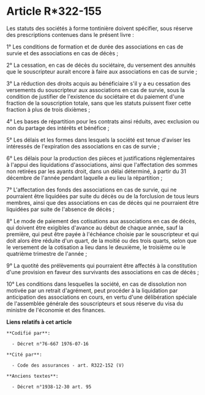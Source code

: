 # Article R*322-155

Les statuts des sociétés à forme tontinière doivent spécifier, sous réserve des prescriptions contenues dans le présent
livre :

1° Les conditions de formation et de durée des associations en cas de survie et des associations en cas de décès ;

2° La cessation, en cas de décès du sociétaire, du versement des annuités que le souscripteur aurait encore à faire aux
associations en cas de survie ;

3° La réduction des droits acquis au bénéficiaire s'il y a eu cessation des versements du souscripteur aux associations en
cas de survie, sous la condition de justifier de l'existence du sociétaire et du paiement d'une fraction de la souscription
totale, sans que les statuts puissent fixer cette fraction à plus de trois dixièmes ;

4° Les bases de répartition pour les contrats ainsi réduits, avec exclusion ou non du partage des intérêts et bénéfice ;

5° Les délais et les formes dans lesquels la société est tenue d'aviser les intéressés de l'expiration des associations en
cas de survie ;

6° Les délais pour la production des pièces et justifications réglementaires à l'appui des liquidations d'associations, ainsi
que l'affectation des sommes non retirées par les ayants droit, dans un délai déterminé, à partir du 31 décembre de l'année
pendant laquelle a eu lieu la répartition ;

7° L'affectation des fonds des associations en cas de survie, qui ne pourraient être liquidées par suite du décès ou de la
forclusion de tous leurs membres, ainsi que des associations en cas de décès qui ne pourraient être liquidées par suite de
l'absence de décès ;

8° Le mode de paiement des cotisations aux associations en cas de décès, qui doivent être exigibles d'avance au début de
chaque année, sauf la première, qui peut être payée à l'échéance choisie par le souscripteur et qui doit alors être réduite
d'un quart, de la moitié ou des trois quarts, selon que le versement de la cotisation a lieu dans le deuxième, le troisième
ou le quatrième trimestre de l'année ;

9° La quotité des prélèvements qui pourraient être affectés à la constitution d'une provision en faveur des survivants des
associations en cas de décès ;

10° Les conditions dans lesquelles la société, en cas de dissolution non motivée par un retrait d'agrément, peut procéder à
la liquidation par anticipation des associations en cours, en vertu d'une délibération spéciale de l'assemblée générale des
souscripteurs et sous réserve du visa du ministre de l'économie et des finances.

**Liens relatifs à cet article**

	**Codifié par**:

	  - Décret n°76-667 1976-07-16

	**Cité par**:

	  - Code des assurances - art. R322-152 (V)

	**Anciens textes**:

	  - Décret n°1938-12-30 art. 95
